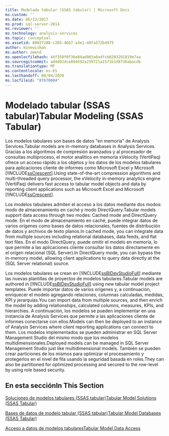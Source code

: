 ```yaml
---
title: Modelado tabular (SSAS tabular) | Microsoft Docs
ms.custom: ''
ms.date: 06/13/2017
ms.prod: sql-server-2014
ms.reviewer: ''
ms.technology: analysis-services
ms.topic: conceptual
ms.assetid: 80027288-c203-4667-a3e1-40fa572b4975
author: minewiskan
ms.author: owend
ms.openlocfilehash: 44f358f0f36e84ad903a0a4fcb0203291019e7aa
ms.sourcegitcommit: ad4d92dce894592a259721a1571b1d8736abacdb
ms.translationtype: MT
ms.contentlocale: es-ES
ms.lasthandoff: 08/04/2020
ms.locfileid: "87670604"
---
```

# <a name="tabular-modeling-ssas-tabular"></a><span data-ttu-id="2d5dd-102">Modelado tabular (SSAS tabular)</span><span class="sxs-lookup"><span data-stu-id="2d5dd-102">Tabular Modeling (SSAS Tabular)</span></span>
  <span data-ttu-id="2d5dd-103">Los modelos tabulares son bases de datos "en memoria" de Analysis Services.</span><span class="sxs-lookup"><span data-stu-id="2d5dd-103">Tabular models are in-memory databases in Analysis Services.</span></span> <span data-ttu-id="2d5dd-104">Gracias a los algoritmos de compresión avanzados y al procesador de consultas multiproceso, el motor analítico en memoria xVelocity (VertiPaq) ofrece un acceso rápido a los objetos y los datos de los modelos tabulares para aplicaciones cliente de informes como Microsoft Excel y Microsoft [!INCLUDE[ssCrescent](../../includes/sscrescent-md.md)].</span><span class="sxs-lookup"><span data-stu-id="2d5dd-104">Using state-of-the-art compression algorithms and multi-threaded query processor, the xVelocity in-memory analytics engine (VertiPaq) delivers fast access to tabular model objects and data by reporting client applications such as Microsoft Excel and Microsoft [!INCLUDE[ssCrescent](../../includes/sscrescent-md.md)].</span></span>  
  
 <span data-ttu-id="2d5dd-105">Los modelos tabulares admiten el acceso a los datos mediante dos modos: modo de almacenamiento en caché y modo DirectQuery.</span><span class="sxs-lookup"><span data-stu-id="2d5dd-105">Tabular models support data access through two modes: Cached mode and DirectQuery mode.</span></span> <span data-ttu-id="2d5dd-106">En el modo de almacenamiento en caché, puede integrar datos de varios orígenes como bases de datos relacionales, fuentes de distribución de datos y archivos de texto planos.</span><span class="sxs-lookup"><span data-stu-id="2d5dd-106">In cached mode, you can integrate data from multiple sources including relational databases, data feeds, and flat text files.</span></span> <span data-ttu-id="2d5dd-107">En el modo DirectQuery, puede omitir el modelo en memoria, lo que permite a las aplicaciones cliente consultar los datos directamente en el origen relacional (SQL Server).</span><span class="sxs-lookup"><span data-stu-id="2d5dd-107">In DirectQuery mode, you can bypass the in-memory model, allowing client applications to query data directly at the (SQL Server relational) source.</span></span>  
  
 <span data-ttu-id="2d5dd-108">Los modelos tabulares se crean en [!INCLUDE[ssBIDevStudioFull](../../includes/ssbidevstudiofull-md.md)] mediante las nuevas plantillas de proyectos de modelos tabulares.</span><span class="sxs-lookup"><span data-stu-id="2d5dd-108">Tabular models are authored in [!INCLUDE[ssBIDevStudioFull](../../includes/ssbidevstudiofull-md.md)] using new tabular model project templates.</span></span> <span data-ttu-id="2d5dd-109">Puede importar datos de varios orígenes y, a continuación, enriquecer el modelo agregando relaciones, columnas calculadas, medidas, KPI y jerarquías.</span><span class="sxs-lookup"><span data-stu-id="2d5dd-109">You can import data from multiple sources, and then enrich the model by adding relationships, calculated columns, measures, KPIs, and hierarchies.</span></span> <span data-ttu-id="2d5dd-110">A continuación, los modelos se pueden implementar en una instancia de Analysis Services que permite a las aplicaciones cliente de informes conectarse con ellos.</span><span class="sxs-lookup"><span data-stu-id="2d5dd-110">Models can then be deployed to an instance of Analysis Services where client reporting applications can connect to them.</span></span> <span data-ttu-id="2d5dd-111">Los modelos implementados se pueden administrar en SQL Server Management Studio del mismo modo que los modelos multidimensionales.</span><span class="sxs-lookup"><span data-stu-id="2d5dd-111">Deployed models can be managed in SQL Server Management Studio just like multidimensional models.</span></span> <span data-ttu-id="2d5dd-112">También se pueden crear particiones de los mismos para optimizar el procesamiento y protegerlos en el nivel de fila usando la seguridad basada en roles.</span><span class="sxs-lookup"><span data-stu-id="2d5dd-112">They can also be partitioned for optimized processing and secured to the row-level by using role based security.</span></span>  
  
## <a name="in-this-section"></a><span data-ttu-id="2d5dd-113">En esta sección</span><span class="sxs-lookup"><span data-stu-id="2d5dd-113">In This Section</span></span>  
 [<span data-ttu-id="2d5dd-114">Soluciones de modelos tabulares &#40;SSAS tabular&#41;</span><span class="sxs-lookup"><span data-stu-id="2d5dd-114">Tabular Model Solutions &#40;SSAS Tabular&#41;</span></span>](../tabular-model-solutions-ssas-tabular.md)  
  
 [<span data-ttu-id="2d5dd-115">Bases de datos de modelo tabular &#40;SSAS tabular&#41;</span><span class="sxs-lookup"><span data-stu-id="2d5dd-115">Tabular Model Databases &#40;SSAS Tabular&#41;</span></span>](tabular-model-databases-ssas-tabular.md)  
  
 [<span data-ttu-id="2d5dd-116">Acceso a datos de modelos tabulares</span><span class="sxs-lookup"><span data-stu-id="2d5dd-116">Tabular Model Data Access</span></span>](tabular-model-data-access.md)  
  
  
